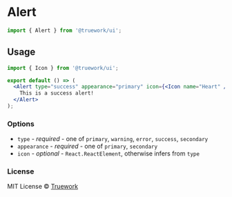 # Alert

```js
import { Alert } from '@truework/ui';
```

## Usage

```jsx
import { Icon } from '@truework/ui';

export default () => (
  <Alert type="success" appearance="primary" icon={<Icon name="Heart" />}>
    This is a success alert!
  </Alert>
);
```

### Options
- `type` - *required* - one of `primary`, `warning`, `error`, `success`, `secondary`
- `appearance` - *required* - one of `primary`, `secondary`
- `icon` - *optional* - `React.ReactElement`, otherwise infers from `type`


### License

MIT License © [Truework](https://truework.com)
